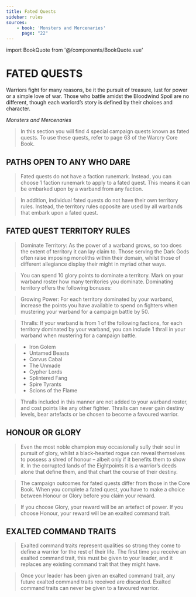 ```yaml
---
title: Fated Quests
sidebar: rules
sources:
    - book: 'Monsters and Mercenaries'
      page: "22"
---
```

import BookQuote from '@/components/BookQuote.vue'

# FATED QUESTS

<book-quote>
 <p>Warriors fight for many reasons, be it the pursuit of treasure, lust for power or a simple love of war. Those who battle amidst the Bloodwind Spoil are no different, though each warlord’s story is defined by their choices and character.
</p>
<cite slot="cite">Monsters and Mercenaries</cite>
</book-quote>

> In this section you will find 4 special campaign quests known as fated quests. To use these quests, refer to page 63 of the Warcry Core Book.

## PATHS OPEN TO ANY WHO DARE
> Fated quests do not have a faction runemark. Instead, you can choose 1 faction runemark to apply to a fated quest. This means it can be embarked upon by a warband from any faction.

> In addition, individual fated quests do not have their own territory rules. Instead, the territory rules opposite are used by all warbands that embark upon a fated quest.

## FATED QUEST TERRITORY RULES

> Dominate Territory: As the power of a warband grows, so too does the extent of territory it can lay claim to. Those serving the Dark Gods often raise imposing monoliths within their domain, whilst those of different allegiance display their might in myriad other ways.

> You can spend 10 glory points to dominate a territory. Mark on your warband roster how many territories you dominate. Dominating territory offers the following bonuses:

> Growing Power: For each territory dominated by your warband, increase the points you have available to spend on fighters when mustering your warband for a campaign battle by 50.

> Thralls: If your warband is from 1 of the following factions, for each territory dominated by your warband, you can include 1 thrall in your warband when mustering for a campaign battle.

> * Iron Golem
> * Untamed Beasts
> * Corvus Cabal
> * The Unmade
> * Cypher Lords
> * Splintered Fang
> * Spire Tyrants
> * Scions of the Flame

> Thralls included in this manner are not added to your warband roster, and cost points like any other fighter. Thralls can never gain destiny levels, bear artefacts or be chosen to become  a favoured warrior.

## HONOUR OR GLORY

> Even the most noble champion may occasionally sully their soul in pursuit of glory, whilst a black-hearted rogue can reveal themselves to possess a shred of honour – albeit only if it benefits them to show it. In the corrupted lands of the Eightpoints it is a warrior’s deeds alone that define them, and that chart the course of their destiny.

> The campaign outcomes for fated quests differ from those in the Core Book. When you complete a fated quest, you have to make a choice between Honour or Glory before you claim your reward.

> If you choose Glory, your reward will be an artefact of power. If you choose Honour, your reward will be an exalted command trait.

## EXALTED COMMAND TRAITS 

> Exalted command traits represent qualities so strong they come to define a warrior for the rest of their life. The first time you receive an exalted command trait, this must be given to your leader, and it replaces any existing command trait that they might have.

> Once your leader has been given an exalted command trait, any future exalted command traits received are discarded. Exalted command traits can never be given to a favoured warrior.
